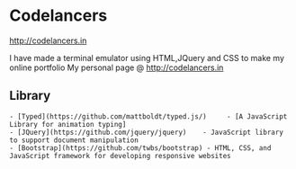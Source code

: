 # Codelancers 
http://codelancers.in

I have made a terminal emulator using HTML,JQuery and CSS to make my online portfolio
My personal page @ http://codelancers.in

## Library 
	- [Typed](https://github.com/mattboldt/typed.js/)     - [A JavaScript Library for animation typing]
	- [JQuery](https://github.com/jquery/jquery)    - JavaScript library to support document manipulation
	- [Bootstrap](https://github.com/twbs/bootstrap) - HTML, CSS, and JavaScript framework for developing responsive websites
